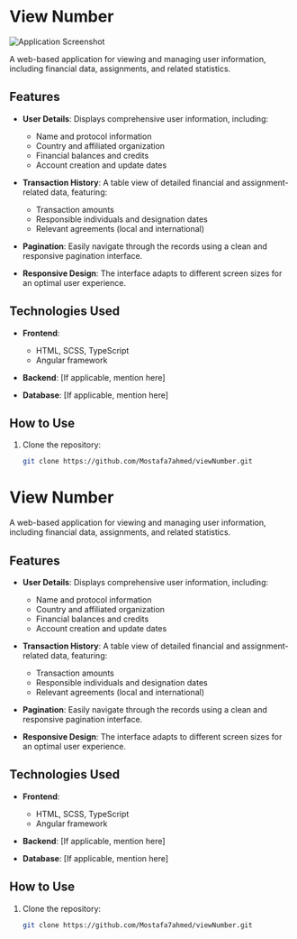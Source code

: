 
# View Number  

![Application Screenshot](https://i.ibb.co/dwN0hgH4)  

A web-based application for viewing and managing user information, including financial data, assignments, and related statistics.  

## Features  

- **User Details**: Displays comprehensive user information, including:  
  - Name and protocol information  
  - Country and affiliated organization  
  - Financial balances and credits  
  - Account creation and update dates  

- **Transaction History**: A table view of detailed financial and assignment-related data, featuring:  
  - Transaction amounts  
  - Responsible individuals and designation dates  
  - Relevant agreements (local and international)  

- **Pagination**: Easily navigate through the records using a clean and responsive pagination interface.  

- **Responsive Design**: The interface adapts to different screen sizes for an optimal user experience.  

## Technologies Used  

- **Frontend**:  
  - HTML, SCSS, TypeScript  
  - Angular framework  

- **Backend**: [If applicable, mention here]  
- **Database**: [If applicable, mention here]  

## How to Use  

1. Clone the repository:  
   ```bash  
   git clone https://github.com/Mostafa7ahmed/viewNumber.git  

# View Number  

A web-based application for viewing and managing user information, including financial data, assignments, and related statistics.  

## Features  

- **User Details**: Displays comprehensive user information, including:  
  - Name and protocol information  
  - Country and affiliated organization  
  - Financial balances and credits  
  - Account creation and update dates  

- **Transaction History**: A table view of detailed financial and assignment-related data, featuring:  
  - Transaction amounts  
  - Responsible individuals and designation dates  
  - Relevant agreements (local and international)  

- **Pagination**: Easily navigate through the records using a clean and responsive pagination interface.  

- **Responsive Design**: The interface adapts to different screen sizes for an optimal user experience.  

## Technologies Used  

- **Frontend**:  
  - HTML, SCSS, TypeScript  
  - Angular framework  

- **Backend**: [If applicable, mention here]  
- **Database**: [If applicable, mention here]  

## How to Use  

1. Clone the repository:  
   ```bash  
   git clone https://github.com/Mostafa7ahmed/viewNumber.git  
